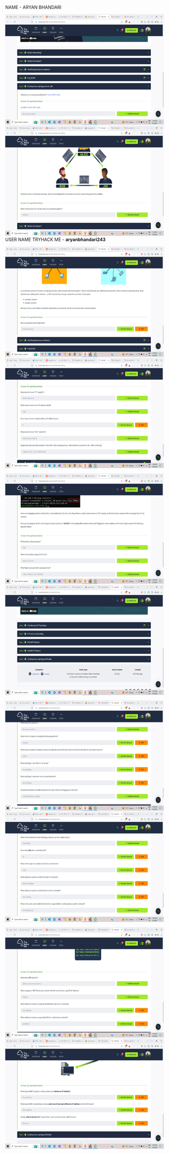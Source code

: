 NAME - ARYAN BHANDARI

<img src="./jjguz3on.png" style="width:6.5in;height:3.65625in" /><img src="./fkcrvlp5.png" style="width:6.5in;height:3.65625in" />USER
NAME TRYHACK ME - **aryanbhandari243**

<img src="./0fdaw1mi.png" style="width:6.5in;height:3.65625in" /><img src="./tauwaqkr.png" style="width:6.5in;height:3.65625in" />

<img src="./jhwko5nc.png" style="width:6.5in;height:3.65625in" /><img src="./whxedyq2.png" style="width:6.5in;height:3.65625in" />

<img src="./hk4qgidw.png" style="width:6.5in;height:3.65625in" /><img src="./vchljq5w.png" style="width:6.5in;height:3.65625in" />

<img src="./1hauum15.png" style="width:6.5in;height:3.65625in" /><img src="./kr0l105o.png" style="width:6.5in;height:3.65625in" />
